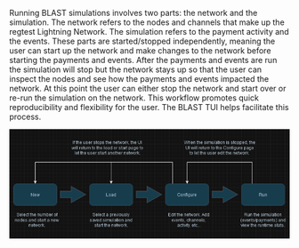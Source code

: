 Running BLAST simulations involves two parts: the network and the simulation. The network refers to the nodes and channels that make up the regtest Lightning Network. The simulation refers to the payment activity and the events. These parts are started/stopped independently, meaning the user can start up the network and make changes to the network before starting the payments and events. After the payments and events are run the simulation will stop but the network stays up so that the user can inspect the nodes and see how the payments and events impacted the network. At this point the user can either stop the network and start over or re-run the simulation on the network. This workflow promotes quick reproducibility and flexibility for the user. The BLAST TUI helps facilitate this process.

![](../images/tui_flow.png)
